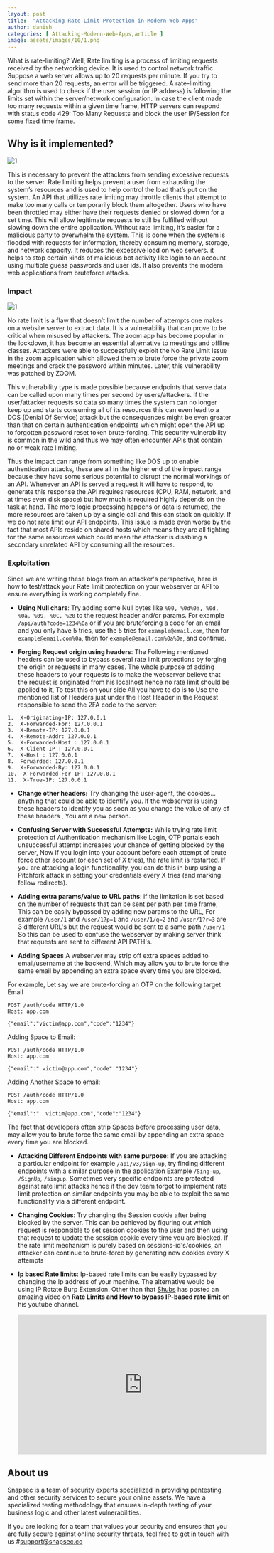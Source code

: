 ```yaml
---
layout: post
title:  "Attacking Rate Limit Protection in Modern Web Apps"
author: danish
categories: [ Attacking-Modern-Web-Apps,article ]
image: assets/images/10/1.png
---
```







What is rate-limiting? Well, Rate limiting is a process of limiting requests received by the networking device. It is used to control network traffic.
Suppose a web server allows up to 20 requests per minute. If you try to send more than 20 requests, an error will be triggered. A rate-limiting algorithm is used to check if the user session (or IP address) is following the limits set within the server/network configuration. In case the client made too many requests within a given time frame, HTTP servers can respond with status code 429: Too Many Requests and block the user IP/Session for some fixed time frame.

## Why is it implemented?

![1](/blog/assets/images/10/2.png)


This is necessary to prevent the attackers from sending excessive requests to the server. Rate limiting helps prevent a user from exhausting the system’s resources and is used to help control the load that’s put on the system. An API that utillizes rate limiting may throttle clients that attempt to make too many calls or temporarily block them altogether. Users who have been throttled may either have their requests denied or slowed down for a set time. This will allow legitimate requests to still be fulfilled without slowing down the entire application. Without rate limiting, it’s easier for a malicious party to overwhelm the system. This is done when the system is flooded with requests for information, thereby consuming memory, storage, and network capacity. It reduces the excessive load on web servers. it helps to stop certain kinds of malicious bot activity like login to an account using multiple guess passwords and user ids. It also prevents the modern web applications from bruteforce attacks.


### Impact

![1](/blog/assets/images/10/3.png)


No rate limit is a flaw that doesn’t limit the number of attempts one makes on a website server to extract data. It is a vulnerability that can prove to be critical when misused by attackers. The zoom app has become popular in the lockdown, it has become an essential alternative to meetings and offline classes. Attackers were able to successfully exploit the No Rate Limit issue in the zoom application which allowed them to brute force the private zoom meetings and crack the password within minutes. Later, this vulnerability was patched by ZOOM.

This vulnerability type is made possible because endpoints that serve data can be called upon many times per second by users/attackers. If the user/attacker requests so data so many times the system can no longer keep up and starts consuming all of its resources this can even lead to a DOS (Denial Of Service) attack but the consequences might be even greater than that on certain authentication endpoints which might open the API up to forgotten password reset token brute-forcing. This security vulnerability is common in the wild and thus we may often encounter APIs that contain no or weak rate limiting.

Thus the impact can range from something like DOS up to enable authentication attacks, these are all in the higher end of the impact range because they have some serious potential to disrupt the normal workings of an API. Whenever an API is served a request it will have to respond, to generate this response the API requires resources (CPU, RAM, network, and at times even disk space) but how much is required highly depends on the task at hand. The more logic processing happens or data is returned, the more resources are taken up by a single call and this can stack on quickly. If we do not rate limit our API endpoints. This issue is made even worse by the fact that most APIs reside on shared hosts which means they are all fighting for the same resources which could mean the attacker is disabling a secondary unrelated API by consuming all the resources.

### Exploitation
Since we are writing these blogs from an attacker's perspective, here is how to test/attack your Rate limit protection on your webserver or API to ensure everything is working completely fine.




- **Using Null chars**: Try adding some Null bytes like `%00, %0d%0a, %0d, %0a, %09, %0C, %20` to the request header and/or params. For example `/api/auth?code=1234%0a` or if you are bruteforcing a code for an email and you only have 5 tries, use the 5 tries for `example@email.com`, then for `example@email.com%0a`, then for `example@email.com%0a%0a`, and continue. 


- **Forging Request origin using headers**: The Following mentioned headers can be used to bypass several rate limit protections by forging the origin or requests in many cases. The whole purpose of adding these headers to your requests is to make the webserver believe that the request is originated from his localhost hence no rate limit should be applied to it, To test this on your side All you have to do is to Use the mentioned list of Headers just under the Host Header in the Request responsible to send the 2FA code to the server:

```
1.  X-Originating-IP: 127.0.0.1
2.  X-Forwarded-For: 127.0.0.1
3.  X-Remote-IP: 127.0.0.1
4.  X-Remote-Addr: 127.0.0.1
5.  X-Forwarded-Host : 127.0.0.1
6.  X-Client-IP : 127.0.0.1
7.  X-Host : 127.0.0.1
8.  Forwarded: 127.0.0.1
9.  X-Forwarded-By: 127.0.0.1
10.  X-Forwarded-For-IP: 127.0.0.1
11.  X-True-IP: 127.0.0.1
```

- **Change other headers:** Try changing the user-agent, the cookies... anything that could be able to identify you. If the webserver is using these headers to identify you as soon as you change the value of any of these headers , You are a new person.


- **Confusing Server with Suceessful Attempts:** While trying rate limit protection of Authentication mechanism like Login, OTP portals each unsuccessful attempt increases your chance of getting blocked by the server, Now If you login into your account before each attempt of brute force other account (or each set of X tries), the rate limit is restarted. If you are attacking a login functionality, you can do this in burp using a Pitchfork attack in setting your credentials every X tries (and marking follow redirects). 


- **Adding extra params/value to URL paths**: if the limitation is set based on the number of requests that can be sent per path per time frame, This can be easily bypassed by adding new params to the URL, For example `/user/1` and `/user/1?p=1` and `/user/1/q=2` and `/user/1?r=3` are 3 different URL's but the request would be sent to a same path `/user/1` So this can be used to confuse the webserver by making server think that requests are sent to different API PATH's.


- **Adding Spaces** A webserver may strip off extra spaces added to email/username at the backend, Which may allow you to brute force the same email by appending an extra space every time you are blocked.

For example, Let say we are brute-forcing an OTP on the following target Email 

```http
POST /auth/code HTTP/1.0
Host: app.com

{"email":"victim@app.com","code":"1234"}
```

Adding Space to Email:


```http
POST /auth/code HTTP/1.0
Host: app.com

{"email":" victim@app.com","code":"1234"}
```
 Adding Another Space to email:
 
 
```http
POST /auth/code HTTP/1.0
Host: app.com

{"email":"  victim@app.com","code":"1234"}
```

The fact that developers often strip Spaces before processing user data, may allow you to brute force the same email by appending an extra space every time you are blocked.


- **Attacking Different Endpoints with same purpose:** If you are attacking a particular endpoint for example `/api/v3/sign-up`,  try finding different endpoints with a similar purpose in the application Example `/Sing-up`, `/SignUp`, `/singup`. Sometimes very specific endpoints are protected against rate limit attacks hence if the dev team forgot to implement rate limit protection on similar endpoints you may be able to exploit the same functionality via a different endpoint.


- **Changing Cookies**: Try changing the Session cookie after being blocked by the server. This can be achieved by figuring out which request is responsible to set session cookies to the user and then using that request to update the session cookie every time you are blocked. If the rate limit mechanism is purely based on sessions-id's/cookies, an attacker can continue to brute-force by generating new cookies every X attempts

- __Ip based Rate limits__: Ip-based rate limits can be easily bypassed by changing the Ip address of your machine. The alternative would be using IP Rotate Burp Extension. Other than that [Shubs](https://twitter.com/infosec_au) has posted an amazing video on __Rate Limits and How to bypass IP-based rate limit__ on his youtube channel.

    <iframe width="560" height="315" src="https://www.youtube.com/embed/it_V3ig1_4o" title="YouTube video player" frameborder="0" allow="accelerometer; autoplay; clipboard-write; encrypted-media; gyroscope; picture-in-picture" allowfullscreen></iframe>



## About us

Snapsec is a team of security experts specialized in providing pentesting and other security services to secure your online assets. We have a specialized testing methodology that ensures in-depth testing of your business logic and other latest vulnerabilities. 

 If you are looking for a team that values your security and ensures that you are fully secure against online security threats, feel free to get in touch with us #[support@snapsec.co](mailto:support@snapsec.co)
